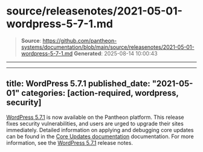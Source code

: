 # source/releasenotes/2021-05-01-wordpress-5-7-1.md

> **Source**: https://github.com/pantheon-systems/documentation/blob/main/source/releasenotes/2021-05-01-wordpress-5-7-1.md
> **Generated**: 2025-08-14 10:00:43

---

---
title: WordPress 5.7.1
published_date: "2021-05-01"
categories: [action-required, wordpress, security]
---
[WordPress 5.7.1](https://wordpress.org/news/2021/04/wordpress-5-7-1-security-and-maintenance-release/) is now available on the Pantheon platform. This release fixes security vulnerabilities, and users are urged to upgrade their sites immediately. Detailed information on applying and debugging core updates can be found in the [Core Updates documentation](/core-updates) documentation. For more information, see the [WordPress 5.7.1](https://wordpress.org/news/2021/04/wordpress-5-7-1-security-and-maintenance-release/) release notes.
